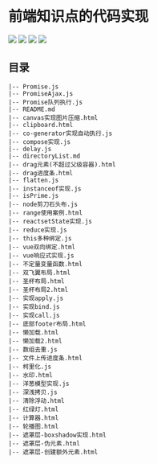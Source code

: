 # 前端知识点的代码实现

<img src = "https://img.shields.io/badge/-HTML5-E34F26?style=flat&logo=html5&logoColor=white"> <img src = "https://img.shields.io/badge/-CSS3-1572B6?style=flat&logo=css3&logoColor=white">
<img src="https://img.shields.io/badge/-JavaScript-eed718?style=flat&logo=javascript&logoColor=ffffff">
<img src="https://img.shields.io/badge/-Node.js-3C873A?style=flat&logo=Node.js&logoColor=white">

## 目录

```
|-- Promise.js
|-- PromiseAjax.js
|-- Promise队列执行.js
|-- README.md
|-- canvas实现图片压缩.html
|-- clipboard.html
|-- co-generator实现自动执行.js
|-- compose实现.js
|-- delay.js
|-- directoryList.md
|-- drag元素(不超过父级容器).html
|-- drag进度条.html
|-- flatten.js
|-- instanceof实现.js
|-- isPrime.js
|-- node剪刀石头布.js
|-- range使用案例.html
|-- reactsetState实现.js
|-- reduce实现.js
|-- this多种绑定.js
|-- vue双向绑定.html
|-- vue响应式实现.js
|-- 不定量变量函数.html
|-- 双飞翼布局.html
|-- 圣杯布局.html
|-- 圣杯布局2.html
|-- 实现apply.js
|-- 实现bind.js
|-- 实现call.js
|-- 底部footer布局.html
|-- 懒加载.html
|-- 懒加载2.html
|-- 数组去重.js
|-- 文件上传进度条.html
|-- 柯里化.js
|-- 水印.html
|-- 洋葱模型实现.js
|-- 深浅拷贝.js
|-- 清除浮动.html
|-- 红绿灯.html
|-- 计算器.html
|-- 轮播图.html
|-- 遮罩层-boxshadow实现.html
|-- 遮罩层-伪元素.html
|-- 遮罩层-创建额外元素.html
```


